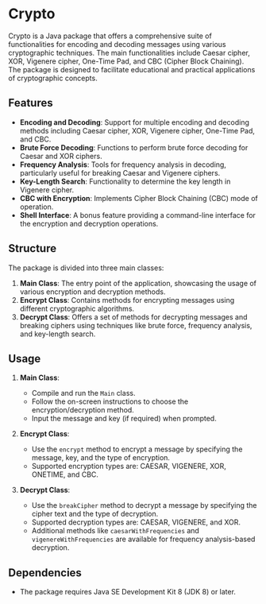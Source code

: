 # Crypto

Crypto is a Java package that offers a comprehensive suite of functionalities for encoding and decoding messages using various cryptographic techniques. The main functionalities include Caesar cipher, XOR, Vigenere cipher, One-Time Pad, and CBC (Cipher Block Chaining). The package is designed to facilitate educational and practical applications of cryptographic concepts.

## Features

- **Encoding and Decoding**: Support for multiple encoding and decoding methods including Caesar cipher, XOR, Vigenere cipher, One-Time Pad, and CBC.
- **Brute Force Decoding**: Functions to perform brute force decoding for Caesar and XOR ciphers.
- **Frequency Analysis**: Tools for frequency analysis in decoding, particularly useful for breaking Caesar and Vigenere ciphers.
- **Key-Length Search**: Functionality to determine the key length in Vigenere cipher.
- **CBC with Encryption**: Implements Cipher Block Chaining (CBC) mode of operation.
- **Shell Interface**: A bonus feature providing a command-line interface for the encryption and decryption operations.

## Structure

The package is divided into three main classes:

1. **Main Class**: The entry point of the application, showcasing the usage of various encryption and decryption methods.
2. **Encrypt Class**: Contains methods for encrypting messages using different cryptographic algorithms.
3. **Decrypt Class**: Offers a set of methods for decrypting messages and breaking ciphers using techniques like brute force, frequency analysis, and key-length search.

## Usage

1. **Main Class**: 
   - Compile and run the `Main` class.
   - Follow the on-screen instructions to choose the encryption/decryption method.
   - Input the message and key (if required) when prompted.
   
2. **Encrypt Class**:
   - Use the `encrypt` method to encrypt a message by specifying the message, key, and the type of encryption.
   - Supported encryption types are: CAESAR, VIGENERE, XOR, ONETIME, and CBC.
   
3. **Decrypt Class**:
   - Use the `breakCipher` method to decrypt a message by specifying the cipher text and the type of decryption.
   - Supported decryption types are: CAESAR, VIGENERE, and XOR.
   - Additional methods like `caesarWithFrequencies` and `vigenereWithFrequencies` are available for frequency analysis-based decryption.
   
## Dependencies

- The package requires Java SE Development Kit 8 (JDK 8) or later.